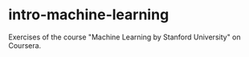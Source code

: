# intro-machine-learning
Exercises of the course "Machine Learning by Stanford University" on Coursera.

